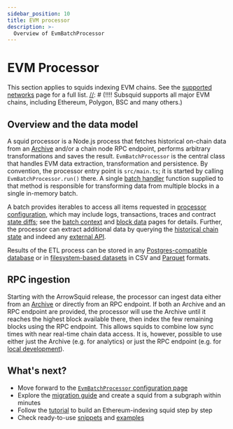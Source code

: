 ```yaml
---
sidebar_position: 10
title: EVM processor
description: >-
  Overview of EvmBatchProcessor
---
```


# EVM Processor

This section applies to squids indexing EVM chains. See the [supported networks](/evm-indexing/supported-networks) page for a full list.
[//]: # (!!!! Subsquid supports all major EVM chains, including Ethereum, Polygon, BSC and many others.)

## Overview and the data model

A squid processor is a Node.js process that fetches historical on-chain data from an [Archive](/archives) and/or a chain node RPC endpoint, performs arbitrary transformations and saves the result. `EvmBatchProcessor` is the central class that handles EVM data extraction, transformation and persistence. By convention, the processor entry point is `src/main.ts`; it is started by calling `EvmBatchProcessor.run()` there. A single [batch handler](/basics/batch-processing) function supplied to that method is responsible for transforming data from multiple blocks in a single in-memory batch.

A batch provides iterables to access all items requested in [processor configuration](../configuration), which may include logs, transactions, traces and contract [state diffs](../configuration/state-diffs/); see the [batch context](/basics/squid-processor/#batch-context) and [block data](../context-interfaces/) pages for details. Further, the processor can extract additional data by querying the [historical chain state](../query-state) and indeed any [external API](/basics/external-api).

Results of the ETL process can be stored in any [Postgres-compatible database](/store/postgres/typeorm-store/) or in [filesystem-based datasets](/store/file-store/) in CSV and [Parquet](https://parquet.apache.org) formats.

[//]: # (???? The illustration needs updating)

[//]: # (!!!! A typical processor looks as below:)
[//]: # (!!!! Batch processor context/img/batch-context.png)

## RPC ingestion

Starting with the ArrowSquid release, the processor can ingest data either from an [Archive](/archives) or directly from an RPC endpoint. If both an Archive and an RPC endpoint are provided, the processor will use the Archive until it reaches the highest block available there, then index the few remaining blocks using the RPC endpoint. This allows squids to combine low sync times with near real-time chain data access. It is, however, possible to use either just the Archive (e.g. for analytics) or just the RPC endpoint (e.g. for [local development](/tutorials/ethereum-local-development)).

[//]: # (!!!! Add a reference to a page explaining the ArrowSquid release above)

## What's next?

- Move forward to the [`EvmBatchProcessor` configuration page](../configuration)
- Explore the [migration guide](/migrate/migrate-subgraph/) and create a squid from a subgraph within minutes
- Follow the [tutorial](/tutorials/bayc/) to build an Ethereum-indexing squid step by step
- Check ready-to-use [snippets](/evm-indexing/configuration/showcase) and [examples](/examples/evm)
